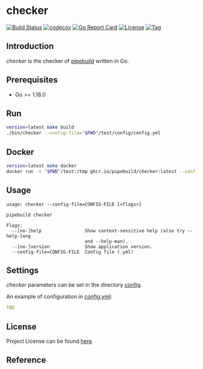 # checker

[![Build Status](https://github.com/pipebuild/checker/workflows/ci/badge.svg?branch=main&event=push)](https://github.com/pipebuild/checker/actions?query=workflow%3Aci)
[![codecov](https://codecov.io/gh/pipebuild/checker/branch/main/graph/badge.svg?token=40MP2KIMM0)](https://codecov.io/gh/pipebuild/checker)
[![Go Report Card](https://goreportcard.com/badge/github.com/pipebuild/checker)](https://goreportcard.com/report/github.com/pipebuild/checker)
[![License](https://img.shields.io/github/license/pipebuild/checker.svg)](https://github.com/pipebuild/checker/blob/main/LICENSE)
[![Tag](https://img.shields.io/github/tag/pipebuild/checker.svg)](https://github.com/pipebuild/checker/tags)



## Introduction

*checker* is the checker of [pipebuild](https://github.com/pipebuild) written in Go.



## Prerequisites

- Go >= 1.18.0



## Run

```bash
version=latest make build
./bin/checker --config-file="$PWD"/test/config/config.yml
```



## Docker

```bash
version=latest make docker
docker run -v "$PWD"/test:/tmp ghcr.io/pipebuild/checker:latest --config-file=/tmp/config/config.yml
```



## Usage

```
usage: checker --config-file=CONFIG-FILE [<flags>]

pipebuild checker

Flags:
  --[no-]help                Show context-sensitive help (also try --help-long
                             and --help-man).
  --[no-]version             Show application version.
  --config-file=CONFIG-FILE  Config file (.yml)
```



## Settings

*checker* parameters can be set in the directory [config](https://github.com/pipebuild/checker/blob/main/config).

An example of configuration in [config.yml](https://github.com/pipebuild/checker/blob/main/config/config.yml):

```yaml
TBD
```



## License

Project License can be found [here](LICENSE).



## Reference
